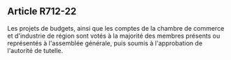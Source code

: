 Article R712-22
----
Les projets de budgets, ainsi que les comptes de la chambre de commerce et
d'industrie de région sont votés à la majorité des membres présents ou
représentés à l'assemblée générale, puis soumis à l'approbation de l'autorité de
tutelle.
